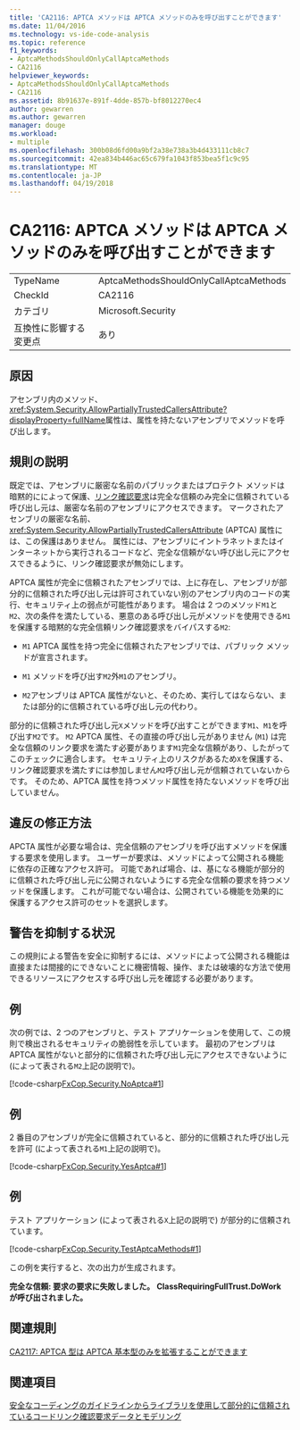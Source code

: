 ```yaml
---
title: 'CA2116: APTCA メソッドは APTCA メソッドのみを呼び出すことができます'
ms.date: 11/04/2016
ms.technology: vs-ide-code-analysis
ms.topic: reference
f1_keywords:
- AptcaMethodsShouldOnlyCallAptcaMethods
- CA2116
helpviewer_keywords:
- AptcaMethodsShouldOnlyCallAptcaMethods
- CA2116
ms.assetid: 8b91637e-891f-4dde-857b-bf8012270ec4
author: gewarren
ms.author: gewarren
manager: douge
ms.workload:
- multiple
ms.openlocfilehash: 300b08d6fd00a9bf2a38e738a3b4d433111cb8c7
ms.sourcegitcommit: 42ea834b446ac65c679fa1043f853bea5f1c9c95
ms.translationtype: MT
ms.contentlocale: ja-JP
ms.lasthandoff: 04/19/2018
---
```

# <a name="ca2116-aptca-methods-should-only-call-aptca-methods"></a>CA2116: APTCA メソッドは APTCA メソッドのみを呼び出すことができます
|||
|-|-|
|TypeName|AptcaMethodsShouldOnlyCallAptcaMethods|
|CheckId|CA2116|
|カテゴリ|Microsoft.Security|
|互換性に影響する変更点|あり|

## <a name="cause"></a>原因
 アセンブリ内のメソッド、<xref:System.Security.AllowPartiallyTrustedCallersAttribute?displayProperty=fullName>属性は、属性を持たないアセンブリでメソッドを呼び出します。

## <a name="rule-description"></a>規則の説明
 既定では、アセンブリに厳密な名前のパブリックまたはプロテクト メソッドは暗黙的にによって保護、[リンク確認要求](/dotnet/framework/misc/link-demands)は完全な信頼のみ完全に信頼されている呼び出し元は、厳密な名前のアセンブリにアクセスできます。 マークされたアセンブリの厳密な名前、 <xref:System.Security.AllowPartiallyTrustedCallersAttribute> (APTCA) 属性には、この保護はありません。 属性には、アセンブリにイントラネットまたはインターネットから実行されるコードなど、完全な信頼がない呼び出し元にアクセスできるように、リンク確認要求が無効にします。

 APTCA 属性が完全に信頼されたアセンブリでは、上に存在し、アセンブリが部分的に信頼された呼び出し元は許可されていない別のアセンブリ内のコードの実行、セキュリティ上の弱点が可能性があります。 場合は 2 つのメソッド`M1`と`M2`、次の条件を満たしている、悪意のある呼び出し元がメソッドを使用できる`M1`を保護する暗黙的な完全信頼リンク確認要求をバイパスする`M2`:

-   `M1` APTCA 属性を持つ完全に信頼されたアセンブリでは、パブリック メソッドが宣言されます。

-   `M1` メソッドを呼び出す`M2`外`M1`のアセンブリ。

-   `M2`アセンブリは APTCA 属性がないと、そのため、実行してはならない、または部分的に信頼されている呼び出し元の代わり。

 部分的に信頼された呼び出し元`X`メソッドを呼び出すことができます`M1`、`M1`を呼び出す`M2`です。 `M2` APTCA 属性、その直接の呼び出し元がありません (`M1`) は完全な信頼のリンク要求を満たす必要があります`M1`完全な信頼があり、したがってこのチェックに適合します。 セキュリティ上のリスクがあるため`X`を保護する、リンク確認要求を満たすには参加しません`M2`呼び出し元が信頼されていないからです。 そのため、APTCA 属性を持つメソッド属性を持たないメソッドを呼び出していません。

## <a name="how-to-fix-violations"></a>違反の修正方法
 APCTA 属性が必要な場合は、完全信頼のアセンブリを呼び出すメソッドを保護する要求を使用します。 ユーザーが要求は、メソッドによって公開される機能に依存の正確なアクセス許可。 可能であれば場合、は、基になる機能が部分的に信頼された呼び出し元に公開されないようにする完全な信頼の要求を持つメソッドを保護します。 これが可能でない場合は、公開されている機能を効果的に保護するアクセス許可のセットを選択します。

## <a name="when-to-suppress-warnings"></a>警告を抑制する状況
 この規則による警告を安全に抑制するには、メソッドによって公開される機能は直接または間接的にできないことに機密情報、操作、または破壊的な方法で使用できるリソースにアクセスする呼び出し元を確認する必要があります。

## <a name="example"></a>例
 次の例では、2 つのアセンブリと、テスト アプリケーションを使用して、この規則で検出されるセキュリティの脆弱性を示しています。 最初のアセンブリは APTCA 属性がないと部分的に信頼された呼び出し元にアクセスできないように (によって表される`M2`上記の説明で)。

 [!code-csharp[FxCop.Security.NoAptca#1](../code-quality/codesnippet/CSharp/ca2116-aptca-methods-should-only-call-aptca-methods_1.cs)]

## <a name="example"></a>例
 2 番目のアセンブリが完全に信頼されていると、部分的に信頼された呼び出し元を許可 (によって表される`M1`上記の説明で)。

 [!code-csharp[FxCop.Security.YesAptca#1](../code-quality/codesnippet/CSharp/ca2116-aptca-methods-should-only-call-aptca-methods_2.cs)]

## <a name="example"></a>例
 テスト アプリケーション (によって表される`X`上記の説明で) が部分的に信頼されています。

 [!code-csharp[FxCop.Security.TestAptcaMethods#1](../code-quality/codesnippet/CSharp/ca2116-aptca-methods-should-only-call-aptca-methods_3.cs)]

 この例を実行すると、次の出力が生成されます。

 **完全な信頼: 要求の要求に失敗しました。** 
 **ClassRequiringFullTrust.DoWork が呼び出されました。**
## <a name="related-rules"></a>関連規則
 [CA2117: APTCA 型は APTCA 基本型のみを拡張することができます](../code-quality/ca2117-aptca-types-should-only-extend-aptca-base-types.md)

## <a name="see-also"></a>関連項目
 [安全なコーディングのガイドライン](/dotnet/standard/security/secure-coding-guidelines)[からライブラリを使用して部分的に信頼されているコード](/dotnet/framework/misc/using-libraries-from-partially-trusted-code)[リンク確認要求](/dotnet/framework/misc/link-demands)[データとモデリング](/dotnet/framework/data/index)